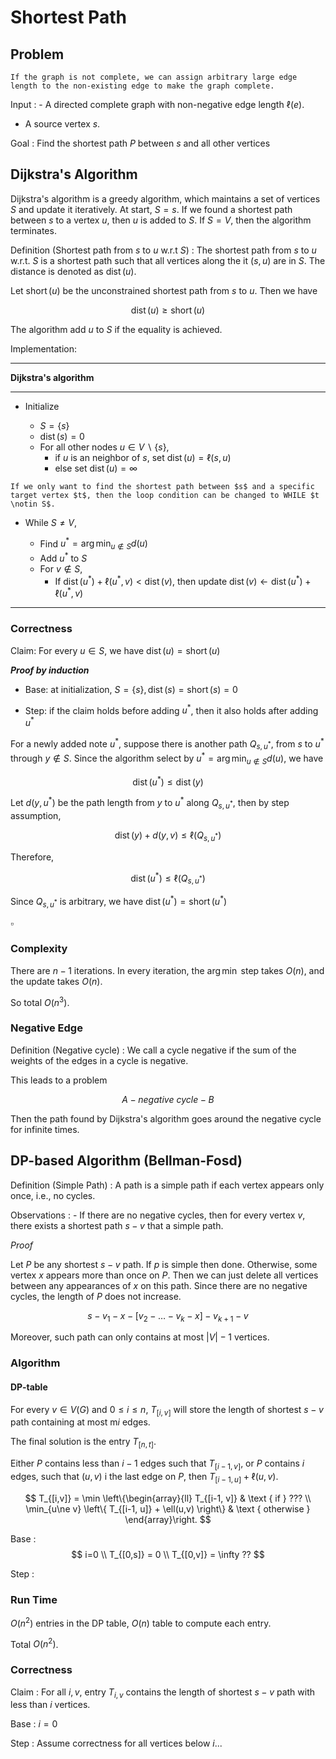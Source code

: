 # Shortest Path

## Problem

```{margin}
If the graph is not complete, we can assign arbitrary large edge length to the non-existing edge to make the graph complete.
```

Input
: - A directed complete graph with non-negative edge length $\ell(e)$.
  - A source vertex $s$.


Goal
: Find the shortest path $P$ between $s$ and all other vertices


## Dijkstra's Algorithm

Dijkstra's algorithm is a greedy algorithm, which maintains a set of vertices $S$ and update it iteratively. At start, $S={s}$. If we found a shortest path between $s$ to a vertex $u$, then $u$ is added to $S$. If $S=V$, then the algorithm terminates.

Definition (Shortest path from $s$ to $u$ w.r.t $S$)
: The shortest path from $s$ to $u$ w.r.t. $S$ is a shortest path such that all vertices along the it $(s,u)$ are in $S$. The distance is denoted as $\operatorname{dist}(u)$.

Let $\operatorname{short}(u)$ be the unconstrained shortest path from $s$ to $u$. Then we have

$$
\operatorname{dist}(u) \ge \operatorname{short}(u)
$$

The algorithm add $u$ to $S$ if the equality is achieved.

Implementation:

---
**Dijkstra's algorithm**

---
- Initialize

  - $S = \left\{ s \right\}$
  - $\operatorname{dist}(s)=0$
  - For all other nodes $u \in V \backslash \left\{ s \right\}$,
    - if $u$ is an neighbor of $s$, set $\operatorname{dist}(u) = \ell(s,u)$
    - else set $\operatorname{dist}(u) = \infty$

```{margin}
If we only want to find the shortest path between $s$ and a specific target vertex $t$, then the loop condition can be changed to WHILE $t \notin S$.
```

- While $S \ne V$,

  - Find $u^* = \arg\min _{u \notin S} d(u)$
  - Add $u^*$ to $S$
  - For $v \notin S$,
    - If $\operatorname{dist}(u^*) + \ell(u^*, v) < \operatorname{dist}(v)$, then update $\operatorname{dist}(v) \leftarrow \operatorname{dist}(u^*) + \ell(u^*, v)$
---

### Correctness

Claim: For every $u\in S$, we have $\operatorname{dist}(u) = \operatorname{short}(u)$

***Proof by induction***

- Base: at initialization, $S = \left\{ s \right\}, \operatorname{dist}(s) = \operatorname{short}(s) = 0$

- Step: if the claim holds before adding $u^*$, then it also holds after adding $u^*$

For a newly added note $u^*$, suppose there is another path $Q_{s,u^*}$, from $s$ to $u^*$ through $y\notin S$. Since the algorithm select by $u^* = \arg\min _{u \notin S} d(u)$, we have

$$
\operatorname{dist}(u^*) \le \operatorname{dist}(y)
$$

Let $d(y,u^*)$ be the path length from $y$ to $u^*$ along $Q_{s,u^*}$, then by step assumption,

$$
\operatorname{dist}(y) + d(y,v) \le \ell(Q_{s,u^*})
$$

Therefore,

$$
\operatorname{dist}(u^*) \le \ell(Q_{s,u^*})
$$

Since $Q_{s,u^*}$ is arbitrary, we have $\operatorname{dist}(u^*) = \operatorname{short}(u^*)$

$\square$

### Complexity

There are $n-1$ iterations. In every iteration, the $\arg\min$ step takes $O(n)$, and the update takes $O(n)$.

So total $O(n^3)$.


### Negative Edge

Definition (Negative cycle)
: We call a cycle negative if the sum of the weights of the edges in a cycle is negative.

This leads to a problem

$$
A - negative\ cycle - B
$$

Then the path found by Dijkstra's algorithm goes around the negative cycle for infinite times.

## DP-based Algorithm (Bellman-Fosd)

Definition (Simple Path)
: A path is a simple path if each vertex appears only once, i.e., no cycles.

Observations
: - If there are no negative cycles, then for every vertex $v$, there exists a shortest path $s-v$ that a simple path.

*Proof*

Let $P$ be any shortest $s-v$ path. If $p$ is simple then done. Otherwise, some vertex $x$ appears more than once on $P$. Then we can just delete all vertices between any appearances of $x$ on this path. Since there are no negative cycles, the length of $P$ does not increase.

$$
s - v_1 - x - [v_2 - \ldots - v_k - x] - v_{k+1} - v
$$

Moreover, such path can only contains at most $\left\vert V \right\vert - 1$ vertices.

### Algorithm

#### DP-table

For every $v \in V(G)$ and $0 \le i \le n$, $T_{[i,v]}$ will store the length of shortest $s-v$ path containing at most m$i$ edges.

The final solution is the entry $T_{[n,t]}$.



Either $P$ contains less than $i-1$ edges such that $T_{[i-1, v]}$, or $P$ contains $i$ edges, such that $(u,v)$ i the last edge on $P$, then $T_{[i-1,u]} + \ell(u,v)$.


$$
T_{[i,v]} = \min \left\{\begin{array}{ll}
T_{[i-1, v]} & \text { if } ??? \\
\min_{u\ne v} \left\{ T_{[i-1, u]} + \ell(u,v) \right\} & \text { otherwise }
\end{array}\right.
$$

Base
:
$$
i=0 \\
T_{[0,s]} = 0 \\
T_{[0,v]} = \infty ??
$$

Step
:

### Run Time

$O(n^2)$ entries in the DP table, $O(n)$ table to compute each entry.

Total $O(n^2)$.

### Correctness

Claim
: For all $i, v$, entry $T_{i,v}$ contains the length of shortest $s-v$ path with less than $i$ vertices.

Base
: $i=0$

Step
: Assume correctness for all vertices below $i$...
